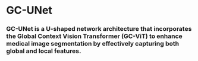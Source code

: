 # GC-UNet 
### GC-UNet is a U-shaped network architecture that incorporates the Global Context Vision Transformer (GC-ViT) to enhance medical image segmentation by effectively capturing both global and local features.
